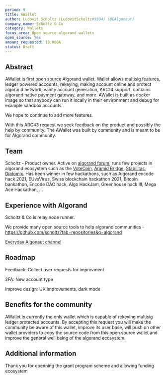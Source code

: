 ```yaml
---
period: 9
title: AWallet 
author: Ludovit Scholtz (LudovitScholtz#9304) (@EAlgonaut)
company_name: Scholtz & Co
category: Wallets
focus_area: Open source algorand wallets
open_source: Yes
amount_requested: 10,000A
status: Draft
---
```


## Abstract
AWallet is [first open source](https://forum.algorand.org/t/algorand-wallet-open-source/3497) Algorand wallet. Wallet allows multisig features, ledger powered accounts, rekeying, making account online and protect algorand network, vanity account generation, ARC14 support, contains algorand native payment gateway, and more. AWallet is built as docker image so that anybody can run it locally in their environment and debug for example sandbox accounts. 

We hope to continue to add more features.

With this ARC43 request we seek feedback on the product and possibly the help by community. The AWallet was built by community and is meant to be for Algorand community.

## Team
Scholtz - Product owner. Active on [algorand forum](https://forum.algorand.org/u/scholtz/summary), runs few projects in algorand ecosystem such as the [VoteCoin](https://www.vote-coin.com), [Aramid Bridge](https://aramid.finance), [Stabilitas](https://stabilitas.finance), [Diatomix](https://www.diatomix.xyz). Has been winner in few hackathons, such as Algorand encode hack 2021, EUvsVirus, Swiss blockchain hackathon 2021, Bitcoin bankathon, Encode DAO hack, Algo HackJam, Greenhouse hack III, Mega Ace Hackathon, ...

## Experience with Algorand
Scholtz & Co is relay node runner.

We provide many open source tools to help algorand communities - https://github.com/scholtz?tab=repositories&q=algorand

[Everyday Algonaut channel](https://youtube.com/@EverydayAlgonaut)

## Roadmap
Feedback:
Collect user requests for improvment

2FA:
New account type

Improve design:
UX improvements, dark mode 

## Benefits for the community
AWallet is currently the only wallet which is capable of rekeying multisig ledger protected accounts. By accepting this request you will make the community be aware of this wallet, improve its user base, will push on other wallet providers to copy the source code from this open source wallet and improve the general well being of the algorand ecosystem.

## Additional information
Thank you for openning the grant program scheme and allowing funding ecosystem

